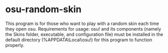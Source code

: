 # osu-random-skin

This program is for those who want to play with a random skin each time they open osu.
Requirements for usage: osu! and its components (namely the Skins folder, executable, and configuration file) must be installed in the default directory (%APPDATA\Local\osu!) for this program to function properly.
